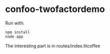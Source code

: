 confoo-twofactordemo
====================
Run with:

    npm install
    node app

The interesting part is in routes/index.litcoffee 
